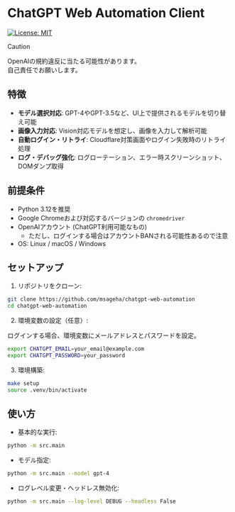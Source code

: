 # ChatGPT Web Automation Client

[![License: MIT](https://img.shields.io/badge/License-MIT-yellow.svg)](LICENSE)

> [!CAUTION]
> OpenAIの規約違反に当たる可能性があります。  
> 自己責任でお願いします。

## 特徴

- **モデル選択対応**: GPT-4やGPT-3.5など、UI上で提供されるモデルを切り替え可能  
- **画像入力対応**: Vision対応モデルを想定し、画像を入力して解析可能  
- **自動ログイン・リトライ**: Cloudflare対策画面やログイン失敗時のリトライ処理  
- **ログ・デバッグ強化**: ログローテーション、エラー時スクリーンショット、DOMダンプ取得  

## 前提条件

- Python 3.12を推奨
- Google Chromeおよび対応するバージョンの `chromedriver`
- OpenAIアカウント (ChatGPT利用可能なもの)
  - ただし、ログインする場合はアカウントBANされる可能性あるので注意
- OS: Linux / macOS / Windows

## セットアップ

1. リポジトリをクローン:

``` bash
git clone https://github.com/msageha/chatgpt-web-automation
cd chatgpt-web-automation
```

2. 環境変数の設定（任意）:

ログインする場合、環境変数にメールアドレスとパスワードを設定。

``` bash
export CHATGPT_EMAIL=your_email@example.com
export CHATGPT_PASSWORD=your_password
```

3. 環境構築:

``` bash
make setup
source .venv/bin/activate
```

## 使い方

- 基本的な実行:

``` bash
python -m src.main
```

- モデル指定:

``` bash
python -m src.main --model gpt-4
```

- ログレベル変更・ヘッドレス無効化:

``` bash
python -m src.main --log-level DEBUG --headless False
```
